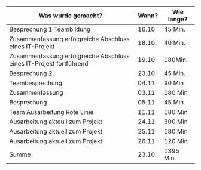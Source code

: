 ﻿Was wurde gemacht? | Wann? | Wie lange?
--- | --- | ---
Besprechung 1 Teambildung| 16.10. |45 Min.
Zusammenfassung erfolgreiche Abschluss eines IT-Projekt | 18.10. |40 Min.
Zusammenfassung erfolgreiche Abschluss eines IT-Projekt fortführend | 19.10| 180Min.
Besprechung 2| 23.10. |45 Min.
Teambesprechung | 04.11 | 90 Min
Zusammenfassung | 03.11 | 180 Min
Besprechung | 05.11 | 45 Min
Team Ausarbeitung Rote Linie | 11.11 | 180 Min
Ausarbeitung akteull zum Projekt | 24.11 | 300 Min
Ausarbeitung aktuell zum Projekt | 25.11 | 180 Min
Ausarbeitung aktuell zum Projekt | 26.11 | 120 Min
Summe| 23.10. |1395 Min.
